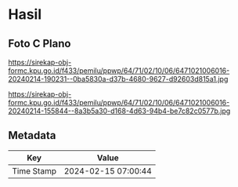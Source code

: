 # Hasil

## Foto C Plano

https://sirekap-obj-formc.kpu.go.id/f433/pemilu/ppwp/64/71/02/10/06/6471021006016-20240214-190231--0ba5830a-d37b-4680-9627-d92603d815a1.jpg

https://sirekap-obj-formc.kpu.go.id/f433/pemilu/ppwp/64/71/02/10/06/6471021006016-20240214-155844--8a3b5a30-d168-4d63-94b4-be7c82c0577b.jpg


## Metadata

| Key        | Value               |
| ---------- | ------------------- |
| Time Stamp | 2024-02-15 07:00:44 |



